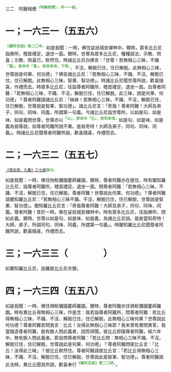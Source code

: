三二　阿難相應<sup><font color="green">〈阿難相應〉，共一一經。</font></sup>

# 一；一六三一（五五六）

<sup><font color="green">《雜阿含經》卷二〇中。</font></sup>如是我聞：一時，佛住娑祇城安禪林中。爾時，眾多比丘尼詣佛所，稽首禮足，退住一面。爾時，世尊為眾多比丘尼，種種說法，示教、照喜；示教、照喜已，默然住。時諸比丘尼白佛言：「世尊！若無相心三昧，不踊<sup><font color="green">「踊」，原本作「勇」，依宋本改。下例。</font></sup>、不沒，解脫已住，住已解脫。此無相心三昧，世尊說是何果、何功德」？佛告諸比丘尼：「若無相心三昧，不踊、不沒，解脫已住，住已解脫。此無相心三昧，智果、智功德」。時諸比丘尼聞世尊所說，歡喜隨喜，作禮而去。時眾多比丘尼，往詣尊者阿難所，稽首禮足，退坐一面。白尊者阿難：「若無相心三昧，不踊、不沒，解脫已住，住已解脫。此三昧，說是何果、何功德」？尊者阿難語諸比丘尼：「姊妹！若無相心三昧，不踊、不沒，解脫已住，住已解脫，世尊說是智果、智功德」。諸比丘尼言：「奇哉！尊者阿難！大師及弟子，同句、同味、同義，所謂第一句義。今諸比丘尼詣世尊所，以如是句、如是味、如是義問世尊，世尊亦以<sup><font color="green">「以」，原本作「已」，依宋本改。</font></sup>如是句、如是味、如是義為我等說，如尊者阿難所說不異。是故奇特！大師及弟子，同句、同味、同義」。時諸比丘尼聞尊者阿難所說，歡喜隨喜，作禮而去。

# 二；一六三二（五五七）

<sup><font color="green">[《增支部．九集》三七經](https://github.com/gwsice/buddhism/blob/master/%E6%97%A9%E6%9C%9F/%E5%8D%97%E4%BC%A0%E5%A2%9E%E6%94%AF%E9%83%A8/22%20%E4%B9%9D%E9%9B%86%E7%BB%AD%201-2.md#37)後分。</font></sup>

如是我聞：一時，佛住拘睒彌國瞿師羅園。爾時，尊者阿難亦在彼住。時有闍知羅比丘尼，詣尊者阿難所，稽首禮足，退坐一面。問尊者阿難：「若無相心三昧，不踊、不沒，解脫已住，住已解脫。尊者阿難！世尊說此何果、何功德」？尊者阿難語闍知羅比丘尼：「若無相心三昧不踊、不沒，解脫已住，住已解脫，世尊說是智果、智功德」。闍知羅比丘尼言：「奇哉尊者阿難！大師及弟子，同句、同味、同義。尊者阿難！昔於一時，佛在娑祇城安禪林中，時有眾多比丘尼，往詣佛所，問如此義。爾時，世尊以如是句、如是味、如是義，為諸比丘尼說。是故當知奇特！大師、弟子，所說同句、同味、同義，所謂第一句義」。時闍知羅比丘尼聞尊者阿難所說，歡喜隨喜，作禮而去。

# 三；一六三三（　　　　）

如闍知羅比丘尼，迦羅跋比丘尼亦爾。

# 四；一六三四（五五八）

如是我聞：一時，佛住俱睒彌國瞿師羅園。爾時，尊者阿難亦住俱睒彌國瞿師羅園。時有異比丘得無相心三昧，作是念：我若詣尊者阿難所，問尊者阿難：若比丘得無相心三昧，不踊、不沒，解脫已住，住已解脫，此無相心三昧何果？世尊說此何功德？尊者阿難若問我言：比丘！汝得此無相心三昧耶？我未曾有實問異答，我當隨逐尊者阿難，脫有餘人問此義者，因而得聞。彼比丘即隨尊者阿難，經六年中，無有餘人問此義者。即自問尊者阿難：「若比丘問：無相心三昧不踊、不沒，解脫已住，住已解脫，世尊說此是何果、何功德」？尊者阿難問彼比丘言：「比丘！汝得此三昧」？彼比丘默然住。尊者阿難語彼比丘言：「若比丘得無相心三昧，不踊、不沒，解脫已住，住已解脫，世尊說此是智果、智功德」。尊者阿難說此法時，異比丘聞其所說，歡喜奉行<sup><font color="green">《雜阿含經》卷二〇終。</font></sup>。